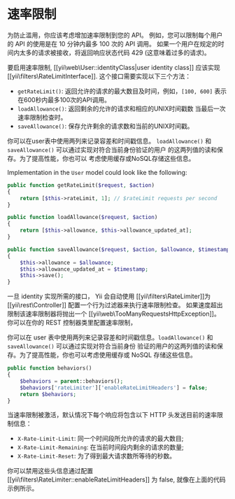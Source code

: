 速率限制
=============

为防止滥用，你应该考虑增加速率限制到您的 API。
例如，您可以限制每个用户的 API 的使用是在 10 分钟内最多 100 次的 API 调用。
如果一个用户在规定的时间内太多的请求被接收，将返回响应状态代码 429 (这意味着过多的请求)。

要启用速率限制, [[yii\web\User::identityClass|user identity class]] 应该实现 [[yii\filters\RateLimitInterface]].
这个接口需要实现以下三个方法：

* `getRateLimit()`: 返回允许的请求的最大数目及时间，例如，`[100, 600]` 表示在600秒内最多100次的API调用。
* `loadAllowance()`: 返回剩余的允许的请求和相应的UNIX时间戳数
  当最后一次速率限制检查时。
* `saveAllowance()`: 保存允许剩余的请求数和当前的UNIX时间戳。

你可以在user表中使用两列来记录容差和时间戳信息。
`loadAllowance()` 和 `saveAllowance()` 可以通过实现对符合当前身份验证的用户
的这两列值的读和保存。为了提高性能，你也可以
考虑使用缓存或NoSQL存储这些信息。

Implementation in the `User` model could look like the following:

```php
public function getRateLimit($request, $action)
{
    return [$this->rateLimit, 1]; // $rateLimit requests per second
}

public function loadAllowance($request, $action)
{
    return [$this->allowance, $this->allowance_updated_at];
}

public function saveAllowance($request, $action, $allowance, $timestamp)
{
    $this->allowance = $allowance;
    $this->allowance_updated_at = $timestamp;
    $this->save();
}
```

一旦 identity 实现所需的接口， Yii 会自动使用 [[yii\filters\RateLimiter]]为 [[yii\rest\Controller]] 
配置一个行为过滤器来执行速率限制检查。 如果速度超出限制该速率限制器将抛出一个 [[yii\web\TooManyRequestsHttpException]]。
你可以在你的 REST 控制器类里配置速率限制，

你可以在 user 表中使用两列来记录容差和时间戳信息。`loadAllowance()` 和 `saveAllowance()` 可以通过实现对符合当前身份
验证的用户的这两列值的读和保存。为了提高性能，你也可以考虑使用缓存或 NoSQL 存储这些信息。

```php
public function behaviors()
{
    $behaviors = parent::behaviors();
    $behaviors['rateLimiter']['enableRateLimitHeaders'] = false;
    return $behaviors;
}
```

当速率限制被激活，默认情况下每个响应将包含以下 HTTP 
头发送目前的速率限制信息：

* `X-Rate-Limit-Limit`: 同一个时间段所允许的请求的最大数目;
* `X-Rate-Limit-Remaining`: 在当前时间段内剩余的请求的数量;
* `X-Rate-Limit-Reset`: 为了得到最大请求数所等待的秒数。

你可以禁用这些头信息通过配置 [[yii\filters\RateLimiter::enableRateLimitHeaders]] 为 false,
就像在上面的代码示例所示。
